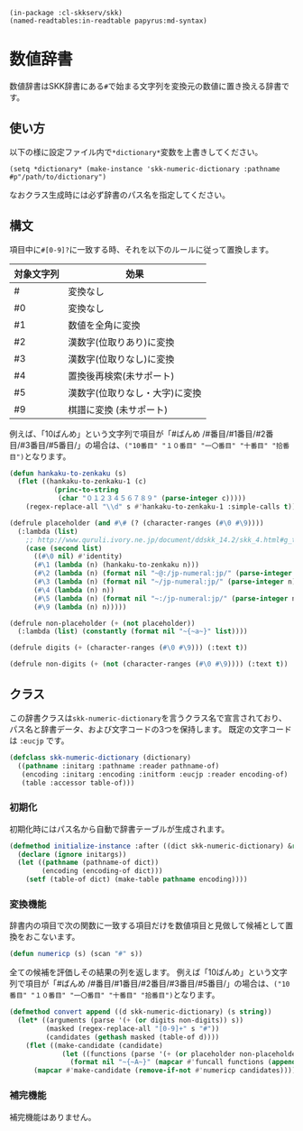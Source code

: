     (in-package :cl-skkserv/skk)
    (named-readtables:in-readtable papyrus:md-syntax)

# 数値辞書

<!--
Copyright (C) 2017 TANIGUCHI Masaya

This program is free software; you can redistribute it and/or modify
it under the terms of the GNU General Public License as published by
the Free Software Foundation; either version 3 of the License, or
(at your option) any later version.

This program is distributed in the hope that it will be useful,
but WITHOUT ANY WARRANTY; without even the implied warranty of
MERCHANTABILITY or FITNESS FOR A PARTICULAR PURPOSE.  See the
GNU General Public License for more details.

You should have received a copy of the GNU General Public License
along with this program; if not, write to the Free Software Foundation,
Inc., 51 Franklin Street, Fifth Floor, Boston, MA 02110-1301  USA
-->

数値辞書はSKK辞書にある`#`で始まる文字列を変換元の数値に置き換える辞書です。

## 使い方

以下の様に設定ファイル内で`*dictionary*`変数を上書きしてください。

    (setq *dictionary* (make-instance 'skk-numeric-dictionary :pathname #p"/path/to/dictionary")

なおクラス生成時には必ず辞書のパス名を指定してください。


## 構文

項目中に`#[0-9]?`に一致する時、それを以下のルールに従って置換します。

| 対象文字列 | 効果 |
| --------- | --- |
| #         | 変換なし |
| #0        | 変換なし |
| #1        | 数値を全角に変換 |
| #2        | 漢数字(位取りあり)に変換 |
| #3        | 漢数字(位取りなし)に変換 |
| #4        | 置換後再検索(未サポート) |
| #5        | 漢数字(位取りなし・大字)に変換 |
| #9        | 棋譜に変換 (未サポート) |

例えば、「10ばんめ」という文字列で項目が「#ばんめ /#番目/#1番目/#2番目/#3番目/#5番目/」の場合は、`("10番目" "１０番目" "一〇番目" "十番目" "拾番目")`となります。

```lisp
(defun hankaku-to-zenkaku (s)
  (flet ((hankaku-to-zenkaku-1 (c)
           (princ-to-string
            (char "０１２３４５６７８９" (parse-integer c)))))
    (regex-replace-all "\\d" s #'hankaku-to-zenkaku-1 :simple-calls t)))

(defrule placeholder (and #\# (? (character-ranges (#\0 #\9))))
  (:lambda (list)
    ;; http://www.quruli.ivory.ne.jp/document/ddskk_14.2/skk_4.html#g_t_00e6_0095_00b0_00e5_0080_00a4_00e5_00a4_0089_00e6_008f_009b
    (case (second list)
      ((#\0 nil) #'identity)
      (#\1 (lambda (n) (hankaku-to-zenkaku n)))
      (#\2 (lambda (n) (format nil "~@:/jp-numeral:jp/" (parse-integer n))))
      (#\3 (lambda (n) (format nil "~/jp-numeral:jp/" (parse-integer n))))
      (#\4 (lambda (n) n))
      (#\5 (lambda (n) (format nil "~:/jp-numeral:jp/" (parse-integer n))))
      (#\9 (lambda (n) n)))))

(defrule non-placeholder (+ (not placeholder))
  (:lambda (list) (constantly (format nil "~{~a~}" list))))

(defrule digits (+ (character-ranges (#\0 #\9))) (:text t))

(defrule non-digits (+ (not (character-ranges (#\0 #\9)))) (:text t))
```

## クラス

この辞書クラスは`skk-numeric-dictionary`を言うクラス名で宣言されており、
パス名と辞書データ、および文字コードの3つを保持します。
既定の文字コードは `:eucjp` です。

```lisp
(defclass skk-numeric-dictionary (dictionary)
  ((pathname :initarg :pathname :reader pathname-of)
   (encoding :initarg :encoding :initform :eucjp :reader encoding-of)
   (table :accessor table-of)))
```

### 初期化

初期化時にはパス名から自動で辞書テーブルが生成されます。

```lisp
(defmethod initialize-instance :after ((dict skk-numeric-dictionary) &rest initargs)
  (declare (ignore initargs))
  (let ((pathname (pathname-of dict))
        (encoding (encoding-of dict)))
    (setf (table-of dict) (make-table pathname encoding))))
```


### 変換機能

辞書内の項目で次の関数に一致する項目だけを数値項目と見做して候補として置換をおこないます。

```lisp
(defun numericp (s) (scan "#" s))
```

全ての候補を評価しその結果の列を返します。
例えば「10ばんめ」という文字列で項目が「#ばんめ /#番目/#1番目/#2番目/#3番目/#5番目/」の場合は、`("10番目" "１０番目" "一〇番目" "十番目" "拾番目")`となります。

```lisp
(defmethod convert append ((d skk-numeric-dictionary) (s string))
  (let* ((arguments (parse '(+ (or digits non-digits)) s))
         (masked (regex-replace-all "[0-9]+" s "#"))
         (candidates (gethash masked (table-of d))))
    (flet ((make-candidate (candidate)
             (let ((functions (parse '(+ (or placeholder non-placeholder)) candidate)))
               (format nil "~{~A~}" (mapcar #'funcall functions (append arguments '(nil)))))))
      (mapcar #'make-candidate (remove-if-not #'numericp candidates)))))
```

### 補完機能

補完機能はありません。

